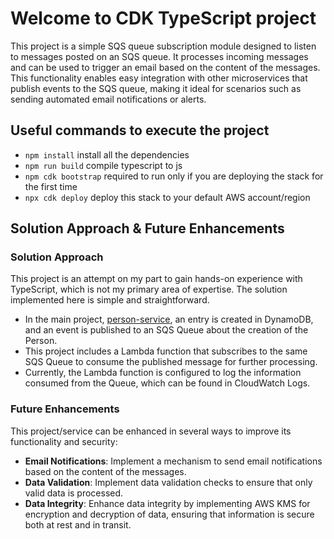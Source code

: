 # Welcome to CDK TypeScript project

This project is a simple SQS queue subscription module designed to listen to messages posted on an SQS queue. 
It processes incoming messages and can be used to trigger an email based on the content of the messages. 
This functionality enables easy integration with other microservices that publish events to the SQS queue, 
making it ideal for scenarios such as sending automated email notifications or alerts.

## Useful commands to execute the project

* `npm install`       install all the dependencies
* `npm run build`     compile typescript to js
* `npm cdk bootstrap` required to run only if you are deploying the stack for the first time
* `npx cdk deploy`    deploy this stack to your default AWS account/region

## Solution Approach & Future Enhancements

### Solution Approach

This project is an attempt on my part to gain hands-on experience with TypeScript, which is not my primary area 
of expertise. The solution implemented here is simple and straightforward.

* In the main project, [person-service](https://github.com/SanketDixit/person-service), an entry is created in DynamoDB, 
and an event is published to an SQS Queue about the creation of the Person.
* This project includes a Lambda function that subscribes to the same SQS Queue to consume the published message for 
further processing.
* Currently, the Lambda function is configured to log the information consumed from the Queue, which can be found in 
CloudWatch Logs.

### Future Enhancements

This project/service can be enhanced in several ways to improve its functionality and security:

* **Email Notifications**: Implement a mechanism to send email notifications based on the content of the messages.
* **Data Validation**: Implement data validation checks to ensure that only valid data is processed.
* **Data Integrity**: Enhance data integrity by implementing AWS KMS for encryption and decryption of data, 
ensuring that information is secure both at rest and in transit.
